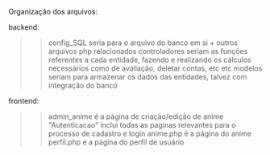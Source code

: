 Organização dos arquivos:

backend:
>>config_SQL seria para o arquivo do banco em si + outros arquivos php relacionados
>>controladores seriam as funções referentes a cada entidade, fazendo e realizando os cálculos necessários como de avaliação, deletar contas, etc etc
>modelos seriam para armazenar os dados das entidades, talvez com integração do banco


frontend:
>>admin_anime é a página de criação/edição de anime
>>"Autenticacao" inclui todas as paginas relevantes para o processo de cadastro e login
>>anime.php é a página do anime
>>perfil.php é a página do perfil de usuário
